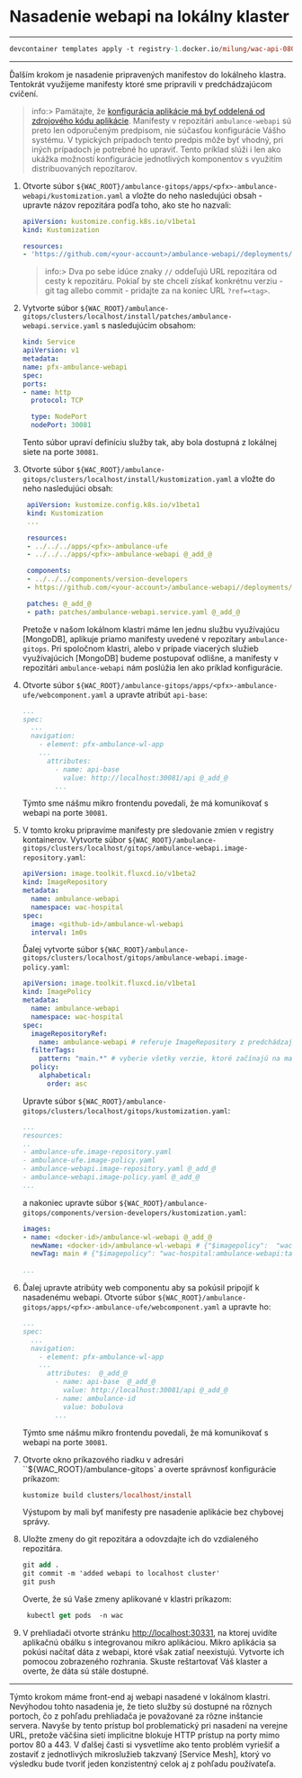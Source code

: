 # Nasadenie webapi na lokálny klaster

---

```ps
devcontainer templates apply -t registry-1.docker.io/milung/wac-api-080
```

---

Ďalším krokom je nasadenie pripravených manifestov do lokálneho klastra. Tentokrát využijeme manifesty ktoré sme pripravili v predchádzajúcom cvičení.

>info:> Pamätajte, že [konfigurácia aplikácie má byť oddelená od zdrojového kódu aplikácie](https://12factor.net/build-release-run). Manifesty v repozitári `ambulance-webapi` sú preto len odporučeným predpisom, nie súčasťou konfigurácie Vášho systému. V typických prípadoch tento predpis môže byť vhodný, pri iných prípadoch je potrebné ho upraviť. Tento príklad slúži i len ako ukážka možností konfigurácie jednotlivých komponentov s využitím distribuovaných repozítarov.

1. Otvorte súbor `${WAC_ROOT}/ambulance-gitops/apps/<pfx>-ambulance-webapi/kustomization.yaml` a vložte do neho nasledujúci obsah - upravte názov repozitára podľa toho, ako ste ho nazvali:

   ```yaml
   apiVersion: kustomize.config.k8s.io/v1beta1
   kind: Kustomization

   resources:
   - 'https://github.com/<your-account>/ambulance-webapi//deployments/kustomize/install' # ?ref=v1.0.1
   ```

   >info:> Dva po sebe idúce znaky `//` oddeľujú URL repozitára od cesty k repozitáru. Pokiaľ by ste chceli získať konkrétnu verziu - git tag allebo commit - pridajte za na koniec URL  `?ref=<tag>`.

2. Vytvorte súbor `${WAC_ROOT}/ambulance-gitops/clusters/localhost/install/patches/ambulance-webapi.service.yaml` s nasledujúcim obsahom:

   ```yaml
   kind: Service
   apiVersion: v1
   metadata:
   name: pfx-ambulance-webapi
   spec:  
   ports:
   - name: http
     protocol: TCP

     type: NodePort
     nodePort: 30081
   ```

   Tento súbor upraví definíciu služby tak, aby bola dostupná z lokálnej siete na porte `30081`.

3. Otvorte súbor `${WAC_ROOT}/ambulance-gitops/clusters/localhost/install/kustomization.yaml` a vložte do neho nasledujúci obsah:

   ```yaml
    apiVersion: kustomize.config.k8s.io/v1beta1
    kind: Kustomization
    ...

    resources:
    - ../../../apps/<pfx>-ambulance-ufe
    - ../../../apps/<pfx>-ambulance-webapi @_add_@

    components: 
    - ../../../components/version-developers
    - https://github.com/<your-account>/ambulance-webapi//deployments/kustomize/components/mongodb @_add_@

    patches: @_add_@
    - path: patches/ambulance-webapi.service.yaml @_add_@
   ```

   Pretože v našom lokálnom klastri máme len jednu službu využívajúcu [MongoDB], aplikuje priamo manifesty uvedené v repozítary `ambulance-gitops`. Pri spoločnom klastri, alebo v prípade viacerých služieb využívajúcich [MongoDB] budeme postupovať odlišne, a manifesty v repozitári  `ambulance-webapi` nám poslúžia len ako príklad konfigurácie.

4. Otvorte súbor `${WAC_ROOT}/ambulance-gitops/apps/<pfx>-ambulance-ufe/webcomponent.yaml` a upravte atribút `api-base`:

   ```yaml
   ...
   spec:   
     ...
     navigation:
       - element: pfx-ambulance-wl-app    
       ...
         attributes:
           - name: api-base
             value: http://localhost:30081/api @_add_@
           ...
   ```

   Týmto sme nášmu mikro frontendu povedali, že má komunikovať s webapi na porte `30081`.

5. V tomto kroku pripravíme manifesty pre sledovanie zmien v registry kontainerov. Vytvorte súbor `${WAC_ROOT}/ambulance-gitops/clusters/localhost/gitops/ambulance-webapi.image-repository.yaml`:

   ```yaml
   apiVersion: image.toolkit.fluxcd.io/v1beta2
   kind: ImageRepository
   metadata:
     name: ambulance-webapi
     namespace: wac-hospital
   spec:
     image: <github-id>/ambulance-wl-webapi
     interval: 1m0s
   ```

   Ďalej vytvorte súbor `${WAC_ROOT}/ambulance-gitops/clusters/localhost/gitops/ambulance-webapi.image-policy.yaml`:

   ```yaml
   apiVersion: image.toolkit.fluxcd.io/v1beta1
   kind: ImagePolicy
   metadata:
     name: ambulance-webapi
     namespace: wac-hospital
   spec:
     imageRepositoryRef:
       name: ambulance-webapi # referuje ImageRepository z predchádzajúceho kroku 
     filterTags:
       pattern: "main.*" # vyberie všetky verzie, ktoré začínajú na main- (napr. main-20240315.1200)
     policy:
       alphabetical:
         order: asc
   ```

   Upravte súbor `${WAC_ROOT}/ambulance-gitops/clusters/localhost/gitops/kustomization.yaml`:

   ```yaml
   ...
   resources:
   ..
   - ambulance-ufe.image-repository.yaml
   - ambulance-ufe.image-policy.yaml
   - ambulance-webapi.image-repository.yaml @_add_@
   - ambulance-webapi.image-policy.yaml @_add_@
   ...
   ```

   a nakoniec upravte súbor `${WAC_ROOT}/ambulance-gitops/components/version-developers/kustomization.yaml`:

   ```yaml
   images:
   - name: <docker-id>/ambulance-wl-webapi @_add_@
     newName: <docker-id>/ambulance-wl-webapi # {"$imagepolicy":  "wac-hospital:ambulance-webapi:name"} @_add_@
     newTag: main # {"$imagepolicy": "wac-hospital:ambulance-webapi:tag"} @_add_@
  
   ...
   ```

6. Ďalej upravte atribúty web componentu aby sa pokúsil pripojiť k nasadenému webapi. Otvorte súbor `${WAC_ROOT}/ambulance-gitops/apps/<pfx>-ambulance-ufe/webcomponent.yaml` a upravte ho:

    ```yaml
    ...
    spec:   
      ...
      navigation:
        - element: pfx-ambulance-wl-app    
        ...
          attributes:  @_add_@
            - name: api-base  @_add_@
              value: http://localhost:30081/api @_add_@
            - name: ambulance-id 
              value: bobulova 
            ...
    ```
  
    Týmto sme nášmu mikro frontendu povedali, že má komunikovať s webapi na porte `30081`.

7. Otvorte okno príkazového riadku v adresári ``${WAC_ROOT}/ambulance-gitops` a overte správnosť konfigurácie príkazom:

   ```ps
   kustomize build clusters/localhost/install
   ```

   Výstupom by mali byť manifesty pre nasadenie aplikácie bez chybovej správy.

8. Uložte zmeny do git repozitára a odovzdajte ich do vzdialeného repozitára.

   ```ps
   git add .
   git commit -m 'added webapi to localhost cluster'
   git push
   ```

   Overte, že sú Vaše zmeny aplikované v klastri príkazom:

   ```ps
    kubectl get pods  -n wac
    ```

9. V prehliadači otvorte stránku [http://localhost:30331](http://localhost:30331), na ktorej uvidíte aplikačnú obálku s integrovanou mikro aplikáciou. Mikro aplikácia sa pokúsi načítať dáta z webapi, ktoré však zatiaľ neexistujú. Vytvorte ich pomocou zobrazeného rozhrania. Skuste reštartovať Váš klaster a overte, že dáta sú stále dostupné.

<hr/>

Týmto krokom máme front-end aj webapi nasadené v lokálnom klastri. Nevýhodou tohto nasadenia je, že tieto služby sú dostupné na rôznych portoch, čo z pohľadu prehliadača je považované za rôzne inštancie servera. Navyše by tento prístup bol problematický pri nasadení na verejne URL, pretože väčšina sietí implicitne blokuje HTTP prístup na porty mimo portov 80 a 443. V ďalšej časti si vysvetlíme ako tento problém vyriešiť a zostaviť z jednotlivých mikroslužieb takzvaný [Service Mesh], ktorý vo výsledku bude tvoriť jeden konzistentný celok aj z pohľadu používateľa.
